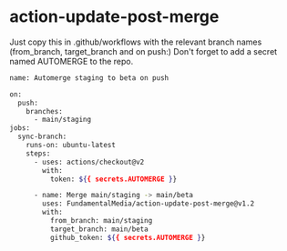 # action-update-post-merge

Just copy this in .github/workflows with the relevant branch names (from_branch, target_branch and on push:)
Don't forget to add a secret named AUTOMERGE to the repo.

```bash
name: Automerge staging to beta on push

on:
  push:
    branches:
      - main/staging
jobs:
  sync-branch:
    runs-on: ubuntu-latest
    steps:
      - uses: actions/checkout@v2
        with:
          token: ${{ secrets.AUTOMERGE }}

      - name: Merge main/staging -> main/beta
        uses: FundamentalMedia/action-update-post-merge@v1.2
        with:
          from_branch: main/staging
          target_branch: main/beta
          github_token: ${{ secrets.AUTOMERGE }}
```